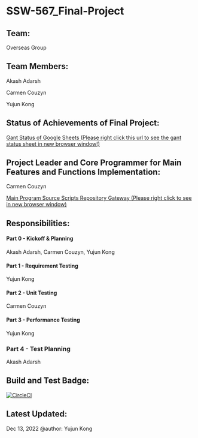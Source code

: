 # SSW-567_Final-Project
## Team:
Overseas Group
## Team Members:
Akash Adarsh

Carmen Couzyn

Yujun Kong

## Status of Achievements of Final Project:
[Gant Status of Google Sheets (Please right click this url to see the gant status sheet in new browser window!)](https://docs.google.com/spreadsheets/d/1QmFJNFTzA-_7JS6DMq51R4ixsHSWAQftikkbZDFpPvQ/edit#gid=575959079)

## Project Leader and Core Programmer for Main Features and Functions Implementation:
Carmen Couzyn


[Main Program Source Scripts Repository Gateway (Please right click to see in new browser window)](https://github.com/couzyn/SSW_567)
## Responsibilities:
#### Part 0 - Kickoff & Planning
Akash Adarsh, Carmen Couzyn, Yujun Kong
#### Part 1 - Requirement Testing
Yujun Kong
#### Part 2 - Unit Testing
Carmen Couzyn
#### Part 3 - Performance Testing
Yujun Kong
### Part 4 - Test Planning
Akash Adarsh
## Build and Test Badge:
[![CircleCI](https://dl.circleci.com/status-badge/img/gh/fluencyk/Stevens/tree/main.svg?style=svg)](https://dl.circleci.com/status-badge/redirect/gh/fluencyk/Stevens/tree/main)
## Latest Updated:
Dec 13, 2022 @author: Yujun Kong
